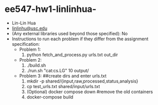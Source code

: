# ee547-hw1-linlinhua-

- Lin-Lin Hua
- linlinhu@usc.edu
- (Any external libraries used beyond those specified): No
- Instructions to run each problem if they differ from the assignment specification:
  - Problem 1: 
    1. python fetch_and_process.py urls.txt out_dir
  - Problem 2:
    1. ./build.sh
    2. ./run.sh "cat:cs.LG" 10 output/
  - Problem 3:
    ##create dirs and enter urls.txt
    1. mkdir -p shared/{input,raw,processed,status,analysis}
    2. cp test_urls.txt shared/input/urls.txt
    3. (Optional) docker compose down #remove the old containers
    4. docker-compose build



